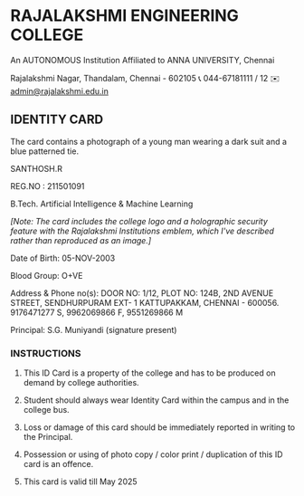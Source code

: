 # RAJALAKSHMI ENGINEERING COLLEGE

An AUTONOMOUS Institution
Affiliated to ANNA UNIVERSITY, Chennai

Rajalakshmi Nagar, Thandalam, Chennai - 602105
📞 044-67181111 / 12 ✉️ admin@rajalakshmi.edu.in

## IDENTITY CARD

The card contains a photograph of a young man wearing a dark suit and a blue patterned tie.

SANTHOSH.R

REG.NO : 211501091

B.Tech. Artificial Intelligence &
Machine Learning

*[Note: The card includes the college logo and a holographic security feature with the Rajalakshmi Institutions emblem, which I've described rather than reproduced as an image.]*

Date of Birth: 05-NOV-2003

Blood Group: O+VE

Address & Phone no(s):
DOOR NO: 1/12, PLOT NO: 124B, 2ND
AVENUE STREET, SENDHURPURAM EXT- 1
KATTUPAKKAM, CHENNAI - 600056.
9176471277 S, 9962069866 F, 9551269866 M

Principal: S.G. Muniyandi (signature present)

### INSTRUCTIONS

1. This ID Card is a property of the college and has to be produced on demand by college authorities.

2. Student should always wear Identity Card within the campus and in the college bus.

3. Loss or damage of this card should be immediately reported in writing to the Principal.

4. Possession or using of photo copy / color print / duplication of this ID card is an offence.

5. This card is valid till May 2025